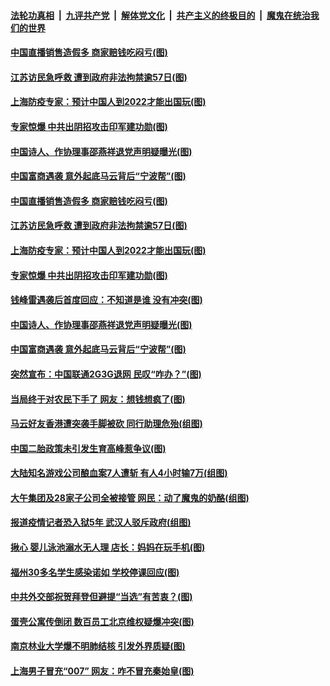 ####  [法轮功真相](../../../../basic/blob/master/README.md?t=11160631) &nbsp;|&nbsp; [九评共产党](../../../../9ping.md/blob/master/README.md?t=11160631) &nbsp;|&nbsp; [解体党文化](../../../../jtdwh.md/blob/master/README.md?t=11160631)  &nbsp;|&nbsp; [共产主义的终极目的](../../../../gczydzjmd.md/blob/master/README.md?t=11160631) &nbsp;|&nbsp; [魔鬼在统治我们的世界](../../../../mgztzwmdsj.md/blob/master/README.md?t=11160631) 

#### [中国直播销售造假多 商家赔钱吃闷亏(图)](../pages/p1/952686.md?t=11160631) 

#### [江苏访民急呼救 遭到政府非法拘禁逾57日(图)](../pages/p1/952672.md?t=11160631) 

#### [上海防疫专家：预计中国人到2022才能出国玩(图)](../pages/p1/952685.md?t=11160631) 

#### [专家惊爆 中共出阴招攻击印军建功勋(图)](../pages/p1/952680.md?t=11160631) 

#### [中国诗人、作协理事邵燕祥退党声明疑曝光(图)](../pages/p1/952634.md?t=11160631) 

#### [中国富商遇袭 意外起底马云背后“宁波帮”(图)](../pages/p1/952603.md?t=11160631) 

#### [中国直播销售造假多 商家赔钱吃闷亏(图)](../pages/p1/952686.md?t=11160631) 

#### [江苏访民急呼救 遭到政府非法拘禁逾57日(图)](../pages/p1/952672.md?t=11160631) 

#### [上海防疫专家：预计中国人到2022才能出国玩(图)](../pages/p1/952685.md?t=11160631) 

#### [专家惊爆 中共出阴招攻击印军建功勋(图)](../pages/p1/952680.md?t=11160631) 

#### [钱峰雷遇袭后首度回应：不知道是谁 没有冲突(图)](../pages/p1/952668.md?t=11160631) 

#### [中国诗人、作协理事邵燕祥退党声明疑曝光(图)](../pages/p1/952634.md?t=11160631) 

#### [中国富商遇袭 意外起底马云背后“宁波帮”(图)](../pages/p1/952603.md?t=11160631) 

#### [突然宣布：中国联通2G3G退网 民叹“咋办？”(图)](../pages/p1/952590.md?t=11160631) 

#### [当局终于对农民下手了 网友：想钱想疯了(图)](../pages/p1/952585.md?t=11160631) 

#### [马云好友香港遭突袭手脚被砍 同行助理危殆(组图)](../pages/p1/952581.md?t=11160631) 

#### [中国二胎政策未引发生育高峰惹争议(图)](../pages/p1/952551.md?t=11160631) 

#### [大陆知名游戏公司酿血案7人遭斩 有人4小时输7万(组图)](../pages/p1/952549.md?t=11160631) 

#### [大午集团及28家子公司全被接管 网民：动了魔鬼的奶酪(组图)](../pages/p1/952536.md?t=11160631) 

#### [报道疫情记者恐入狱5年 武汉人驳斥政府(组图)](../pages/p1/952487.md?t=11160631) 

#### [揪心 婴儿泳池溺水无人理 店长：妈妈在玩手机(图)](../pages/p1/952518.md?t=11160631) 

#### [福州30多名学生感染诺如 学校停课回应(图)](../pages/p1/952532.md?t=11160631) 

#### [中共外交部祝贺拜登但避提“当选”有苦衷？(图)](../pages/p1/952503.md?t=11160631) 

#### [蛋壳公寓传倒闭 数百员工北京维权疑爆冲突(图)](../pages/p1/952494.md?t=11160631) 

#### [南京林业大学爆不明肺结核 引发外界质疑(图)](../pages/p1/952464.md?t=11160631) 

#### [上海男子冒充“007” 网友：咋不冒充秦始皇(图)](../pages/p1/952439.md?t=11160631) 

